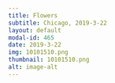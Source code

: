 ```yaml
---
title: Flowers
subtitle: Chicago, 2019-3-22
layout: default
modal-id: 465
date: 2019-3-22
img: 10101510.png
thumbnail: 10101510.png
alt: image-alt
---
```

